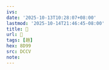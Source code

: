 ```yaml
---
ivs:
date: '2025-10-13T10:28:07+08:00'
lastmod: '2025-10-14T21:46:45-08:00'
title: 􁹨
url: 􁹨
tags: [趙]
hex: 8D99
src: DCCV
note:
---
```

